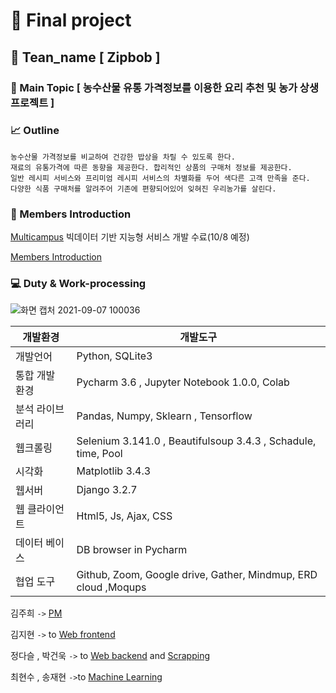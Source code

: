 # :office: Final project
## :rice: Tean_name [ Zipbob ]
### :green_apple: Main Topic [ 농수산물 유통 가격정보를 이용한 요리 추천 및 농가 상생 프로젝트 ]
### :chart_with_upwards_trend: Outline 
```
농수산물 가격정보를 비교하여 건강한 밥상을 차릴 수 있도록 한다.
재료의 유통가격에 따른 동향을 제공한다. 합리적인 상품의 구매처 정보를 제공한다. 
일반 레시피 서비스와 프리미엄 레시피 서비스의 차별화를 두어 색다른 고객 만족을 준다.
다양한 식품 구매처를 알려주어 기존에 편향되어있어 잊혀진 우리농가를 살린다.
```
### :information_desk_person: Members Introduction

[Multicampus](https://www.multicampus.com) 빅데이터 기반 지능형 서비스 개발 수료(10/8 예정)

[Members Introduction](https://github.com/ginttone/Zipbob/blob/master/member.md)


### :computer: Duty & Work-processing

![화면 캡처 2021-09-07 100036](https://user-images.githubusercontent.com/83646543/132269426-78a5033b-d066-4ad8-9124-d803d4bb61b4.jpg)

| 개발환경        | 개발도구                                                     |
| --------------- | ------------------------------------------------------------ |
| 개발언어        | Python, SQLite3                                              |
| 통합 개발 환경  | Pycharm 3.6 , Jupyter Notebook 1.0.0, Colab                  |
| 분석 라이브러리 | Pandas, Numpy, Sklearn , Tensorflow                          |
| 웹크롤링        | Selenium 3.141.0 , Beautifulsoup 3.4.3 , Schadule, time, Pool |
| 시각화          | Matplotlib 3.4.3                                             |
| 웹서버          | Django 3.2.7                                                 |
| 웹 클라이언트   | Html5, Js, Ajax, CSS                                         |
| 데이터 베이스   | DB browser in Pycharm                                        |
| 협업 도구       | Github, Zoom, Google drive, Gather, Mindmup, ERD cloud ,Moqups |

김주희 `->` [PM](https://github.com/ginttone/Zipbob)

김지현 `->` to [Web frontend](https://github.com/ginttone/Zipbob/tree/master/home)

정다슬 , 박건욱 `->` to [Web backend](https://github.com/ginttone/Zipbob/tree/master/templates) and [Scrapping](https://github.com/ginttone/Zipbob/tree/master/Crawling)

최현수 , 송재현 `->`to [Machine Learning](https://github.com/ginttone/Zipbob/tree/master/ML)
